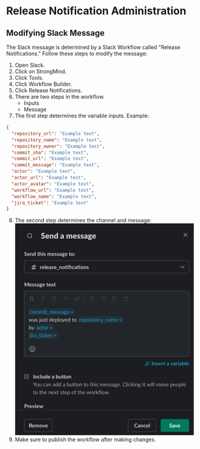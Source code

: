 # Release Notification Administration

## Modifying Slack Message
The Slack message is determined by a Slack Workflow called "Release Notifications."
Follow these steps to modify the message:
1. Open Slack.
2. Click on StrongMind.
3. Click Tools.
4. Click Workflow Builder.
5. Click Release Notifications.
6. There are two steps in the workflow.
    - Inputs
    - Message
7. The first step determines the variable inputs. Example:
```json
{
  "repository_url": "Example text",
  "repository_name": "Example text",
  "repository_owner": "Example text",
  "commit_sha": "Example text",
  "commit_url": "Example text",
  "commit_message": "Example text",
  "actor": "Example text",
  "actor_url": "Example text",
  "actor_avatar": "Example text",
  "workflow_url": "Example text",
  "workflow_name": "Example text",
  "jira_ticket": "Example text"
}
```
8. The second step determines the channel and message:
![slack_message_editor.png](slack_message_editor.png)
9. Make sure to publish the workflow after making changes.